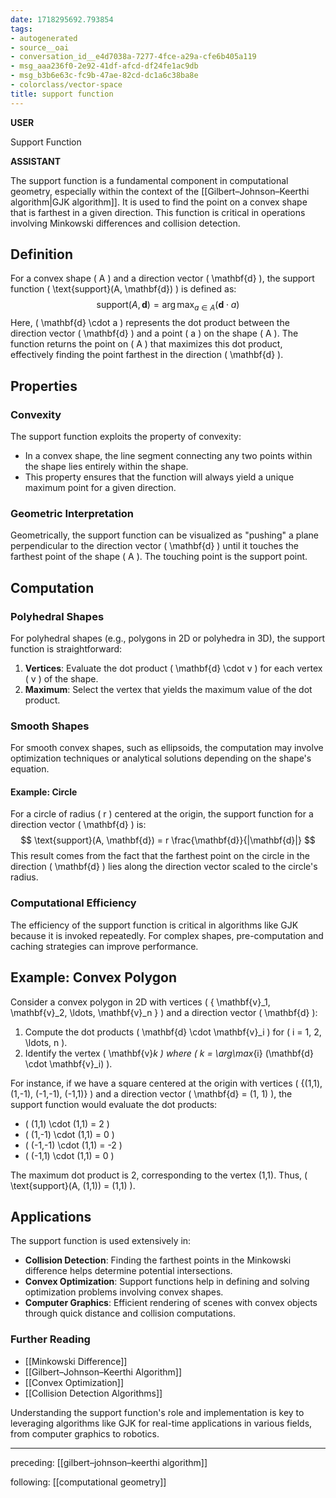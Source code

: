 ```yaml
---
date: 1718295692.793854
tags:
- autogenerated
- source__oai
- conversation_id__e4d7038a-7277-4fce-a29a-cfe6b405a119
- msg_aaa236f0-2e92-41df-afcd-df24fe1ac9db
- msg_b3b6e63c-fc9b-47ae-82cd-dc1a6c38ba8e
- colorclass/vector-space
title: support function
---
```


**USER**

Support Function


**ASSISTANT**

The support function is a fundamental component in computational geometry, especially within the context of the [[Gilbert–Johnson–Keerthi algorithm|GJK algorithm]]. It is used to find the point on a convex shape that is farthest in a given direction. This function is critical in operations involving Minkowski differences and collision detection.

## Definition

For a convex shape \( A \) and a direction vector \( \mathbf{d} \), the support function \( \text{support}(A, \mathbf{d}) \) is defined as:
$$ \text{support}(A, \mathbf{d}) = \arg\max_{a \in A} (\mathbf{d} \cdot a) $$
Here, \( \mathbf{d} \cdot a \) represents the dot product between the direction vector \( \mathbf{d} \) and a point \( a \) on the shape \( A \). The function returns the point on \( A \) that maximizes this dot product, effectively finding the point farthest in the direction \( \mathbf{d} \).

## Properties

### Convexity
The support function exploits the property of convexity:
- In a convex shape, the line segment connecting any two points within the shape lies entirely within the shape.
- This property ensures that the function will always yield a unique maximum point for a given direction.

### Geometric Interpretation
Geometrically, the support function can be visualized as "pushing" a plane perpendicular to the direction vector \( \mathbf{d} \) until it touches the farthest point of the shape \( A \). The touching point is the support point.

## Computation

### Polyhedral Shapes
For polyhedral shapes (e.g., polygons in 2D or polyhedra in 3D), the support function is straightforward:
1. **Vertices**: Evaluate the dot product \( \mathbf{d} \cdot v \) for each vertex \( v \) of the shape.
2. **Maximum**: Select the vertex that yields the maximum value of the dot product.

### Smooth Shapes
For smooth convex shapes, such as ellipsoids, the computation may involve optimization techniques or analytical solutions depending on the shape's equation.

#### Example: Circle
For a circle of radius \( r \) centered at the origin, the support function for a direction vector \( \mathbf{d} \) is:
$$ \text{support}(A, \mathbf{d}) = r \frac{\mathbf{d}}{|\mathbf{d}|} $$
This result comes from the fact that the farthest point on the circle in the direction \( \mathbf{d} \) lies along the direction vector scaled to the circle's radius.

### Computational Efficiency
The efficiency of the support function is critical in algorithms like GJK because it is invoked repeatedly. For complex shapes, pre-computation and caching strategies can improve performance.

## Example: Convex Polygon

Consider a convex polygon in 2D with vertices \( \{ \mathbf{v}_1, \mathbf{v}_2, \ldots, \mathbf{v}_n \} \) and a direction vector \( \mathbf{d} \):
1. Compute the dot products \( \mathbf{d} \cdot \mathbf{v}_i \) for \( i = 1, 2, \ldots, n \).
2. Identify the vertex \( \mathbf{v}_k \) where \( k = \arg\max_{i} (\mathbf{d} \cdot \mathbf{v}_i) \).

For instance, if we have a square centered at the origin with vertices \( \{(1,1), (1,-1), (-1,-1), (-1,1)\} \) and a direction vector \( \mathbf{d} = (1, 1) \), the support function would evaluate the dot products:
- \( (1,1) \cdot (1,1) = 2 \)
- \( (1,-1) \cdot (1,1) = 0 \)
- \( (-1,-1) \cdot (1,1) = -2 \)
- \( (-1,1) \cdot (1,1) = 0 \)

The maximum dot product is 2, corresponding to the vertex (1,1). Thus, \( \text{support}(A, (1,1)) = (1,1) \).

## Applications

The support function is used extensively in:
- **Collision Detection**: Finding the farthest points in the Minkowski difference helps determine potential intersections.
- **Convex Optimization**: Support functions help in defining and solving optimization problems involving convex shapes.
- **Computer Graphics**: Efficient rendering of scenes with convex objects through quick distance and collision computations.

### Further Reading
- [[Minkowski Difference]]
- [[Gilbert–Johnson–Keerthi Algorithm]]
- [[Convex Optimization]]
- [[Collision Detection Algorithms]]

Understanding the support function's role and implementation is key to leveraging algorithms like GJK for real-time applications in various fields, from computer graphics to robotics.


---

preceding: [[gilbert–johnson–keerthi algorithm]]  


following: [[computational geometry]]